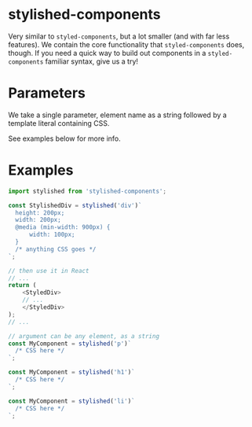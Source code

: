 # stylished-components

Very similar to `styled-components`, but a lot smaller (and with far less features). We contain the core functionality that `styled-components` does, though. If you need a quick way to build out components in a `styled-components` familiar syntax, give us a try!

# Parameters

We take a single parameter, element name as a string followed by a template literal containing CSS.

See examples below for more info.

# Examples

```javascript
import stylished from 'stylished-components';

const StylishedDiv = stylished('div')`
  height: 200px;
  width: 200px;
  @media (min-width: 900px) {
      width: 100px;
  }
  /* anything CSS goes */
`;

// then use it in React
// ...
return (
    <StyledDiv>
    // ...
    </StyledDiv>
);
// ...
```

```javascript
// argument can be any element, as a string
const MyComponent = stylished('p')`
  /* CSS here */
`;

const MyComponent = stylished('h1')`
  /* CSS here */
`;

const MyComponent = stylished('li')`
  /* CSS here */
`;
```
